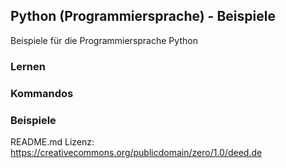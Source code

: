 ## Python (Programmiersprache) - Beispiele

Beispiele für die Programmiersprache Python

### Lernen

### Kommandos

### Beispiele


README.md Lizenz: https://creativecommons.org/publicdomain/zero/1.0/deed.de
